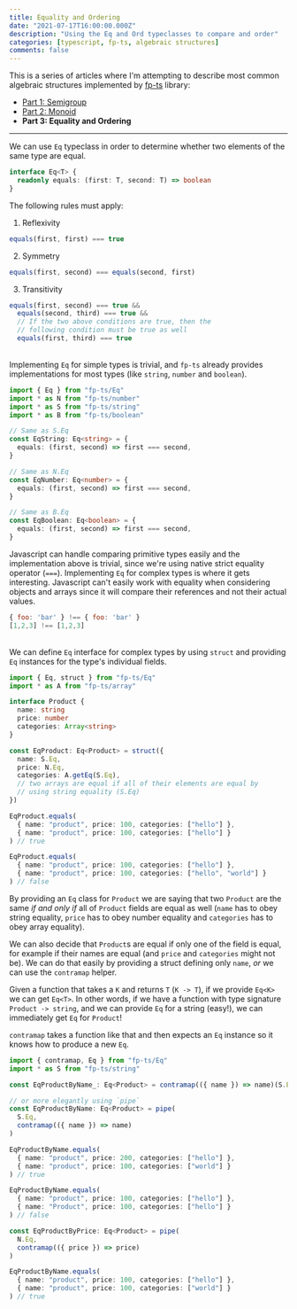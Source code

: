 ```yaml
---
title: Equality and Ordering
date: "2021-07-17T16:00:00.000Z"
description: "Using the Eq and Ord typeclasses to compare and order"
categories: [typescript, fp-ts, algebraic structures]
comments: false
---
```


This is a series of articles where I'm attempting to describe most common algebraic structures implemented by [fp-ts](https://github.com/gcanti/fp-ts) library:

- [Part 1: Semigroup](/semigroup)
- [Part 2: Monoid](/monoid)
- **Part 3: Equality and Ordering**

---

We can use `Eq` typeclass in order to determine whether two elements of the same type are equal.

```ts
interface Eq<T> {
  readonly equals: (first: T, second: T) => boolean
}
```

The following rules must apply:

1. Reflexivity

```ts
equals(first, first) === true
```

2. Symmetry

```ts
equals(first, second) === equals(second, first)
```

3. Transitivity

```ts
equals(first, second) === true &&
  equals(second, third) === true &&
  // If the two above conditions are true, then the
  // following condition must be true as well
  equals(first, third) === true
```

\
Implementing `Eq` for simple types is trivial, and `fp-ts` already provides implementations for most types (like `string`, `number` and `boolean`).

```ts
import { Eq } from "fp-ts/Eq"
import * as N from "fp-ts/number"
import * as S from "fp-ts/string"
import * as B from "fp-ts/boolean"

// Same as S.Eq
const EqString: Eq<string> = {
  equals: (first, second) => first === second,
}

// Same as N.Eq
const EqNumber: Eq<number> = {
  equals: (first, second) => first === second,
}

// Same as B.Eq
const EqBoolean: Eq<boolean> = {
  equals: (first, second) => first === second,
}
```

Javascript can handle comparing primitive types easily and the implementation above is trivial, since we're using native strict equality operator (`===`). Implementing `Eq` for complex types is where it gets interesting. Javascript can't easily work with equality when considering objects and arrays since it will compare their references and not their actual values.

```js
{ foo: 'bar' } !== { foo: 'bar' }
[1,2,3] !== [1,2,3]
```

\
We can define `Eq` interface for complex types by using `struct` and providing `Eq` instances for the type's individual fields.

```ts
import { Eq, struct } from "fp-ts/Eq"
import * as A from "fp-ts/array"

interface Product {
  name: string
  price: number
  categories: Array<string>
}

const EqProduct: Eq<Product> = struct({
  name: S.Eq,
  price: N.Eq,
  categories: A.getEq(S.Eq),
  // two arrays are equal if all of their elements are equal by
  // using string equality (S.Eq)
})

EqProduct.equals(
  { name: "product", price: 100, categories: ["hello"] },
  { name: "product", price: 100, categories: ["hello"] }
) // true

EqProduct.equals(
  { name: "product", price: 100, categories: ["hello"] },
  { name: "product", price: 100, categories: ["hello", "world"] }
) // false
```

By providing an `Eq` class for `Product` we are saying that two `Product` are the same _if and only if_ all of `Product` fields are equal as well (`name` has to obey string equality, `price` has to obey number equality and `categories` has to obey array equality).

We can also decide that `Product`s are equal if only one of the field is equal, for example if their names are equal (and `price` and `categories` might not be). We can do that easily by providing a struct defining only `name`, _or_ we can use the `contramap` helper.

Given a function that takes a `K` and returns `T` (`K -> T`), if we provide `Eq<K>` we can get `Eq<T>`. In other words, if we have a function with type signature `Product -> string`, and we can provide `Eq` for a string (easy!), we can immediately get `Eq` for `Product`!

`contramap` takes a function like that and then expects an `Eq` instance so it knows how to produce a new `Eq`.

```ts
import { contramap, Eq } from "fp-ts/Eq"
import * as S from "fp-ts/string"

const EqProductByName_: Eq<Product> = contramap(({ name }) => name)(S.Eq)

// or more elegantly using `pipe`
const EqProductByName: Eq<Product> = pipe(
  S.Eq,
  contramap(({ name }) => name)
)

EqProductByName.equals(
  { name: "product", price: 200, categories: ["hello"] },
  { name: "product", price: 100, categories: ["world"] }
) // true

EqProductByName.equals(
  { name: "product", price: 100, categories: ["hello"] },
  { name: "Product", price: 100, categories: ["hello"] }
) // false

const EqProductByPrice: Eq<Product> = pipe(
  N.Eq,
  contramap(({ price }) => price)
)

EqProductByName.equals(
  { name: "product", price: 100, categories: ["hello"] },
  { name: "product", price: 100, categories: ["world"] }
) // true
```
